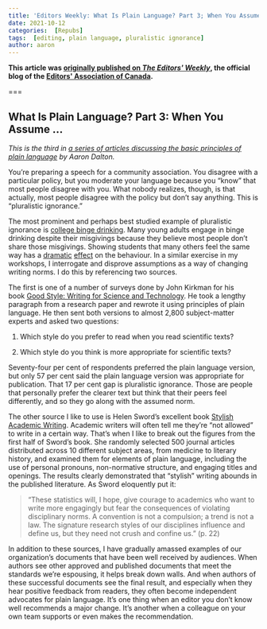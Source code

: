 ```yaml
---
title: 'Editors Weekly: What Is Plain Language? Part 3; When You Assume …'
date: 2021-10-12
categories:  [Repubs]
tags:  [editing, plain language, pluralistic ignorance]
author: aaron
---
```


**This article was [originally published on *The Editors' Weekly*](http://blog.editors.ca/?p=9625), the official blog of the [Editors' Association of Canada](http://editors.ca).**

===

## What Is Plain Language? Part 3: When You Assume …

*This is the third in [a series of articles discussing the basic principles of
plain language](https://blog.editors.ca/?tag=plain-language) by Aaron Dalton.*

You’re preparing a speech for a community association. You disagree with a
particular policy, but you moderate your language because you “know” that most
people disagree with you. What nobody realizes, though, is that actually, most
people disagree with the policy but don’t say anything. This is “pluralistic
ignorance.”

The most prominent and perhaps best studied example of pluralistic ignorance
is [college binge drinking](https://doi.org/10.1037/0022-3514.64.2.243). Many
young adults engage in binge drinking despite their misgivings because they
believe most people don’t share those misgivings. Showing students that many
others feel the same way has
a [dramatic](https://doi.org/10.1146/annurev-psych-010814-015013) [effect](https://doi.org/10.15288/jsa.2005.66.470) on
the behaviour. In a similar exercise in my workshops, I interrogate and disprove
assumptions as a way of changing writing norms. I do this by referencing two
sources.

The first is one of a number of surveys done by John Kirkman for his book [Good
Style: Writing for Science and
Technology](https://www.routledge.com/Good-Style-Writing-for-Science-and-Technology/Kirkman/p/book/9780415345026).
He took a lengthy paragraph from a research paper and rewrote it using
principles of plain language. He then sent both versions to almost 2,800
subject-matter experts and asked two questions:

1.  Which style do you prefer to read when you read scientific texts?

2.  Which style do you think is more appropriate for scientific texts?

Seventy-four per cent of respondents preferred the plain language version, but
only 57 per cent said the plain language version was appropriate for
publication. That 17 per cent gap is pluralistic ignorance. Those are people
that personally prefer the clearer text but think that their peers feel
differently, and so they go along with the assumed norm.

The other source I like to use is Helen Sword’s excellent book [Stylish Academic
Writing](https://www.hup.harvard.edu/catalog.php?isbn=9780674064485). Academic
writers will often tell me they’re “not allowed” to write in a certain way.
That’s when I like to break out the figures from the first half of Sword’s book.
She randomly selected 500 journal articles distributed across 10 different
subject areas, from medicine to literary history, and examined them for elements
of plain language, including the use of personal pronouns, non-normative
structure, and engaging titles and openings. The results clearly demonstrated
that “stylish” writing abounds in the published literature. As Sword eloquently
put it:

> “These statistics will, I hope, give courage to academics who want to write more engagingly but fear the consequences of violating disciplinary norms. A convention is not a compulsion; a trend is not a law. The signature research styles of our disciplines influence and define us, but they need not crush and confine us.” (p. 22)

In addition to these sources, I have gradually amassed examples of our
organization’s documents that have been well received by audiences. When authors
see other approved and published documents that meet the standards we’re
espousing, it helps break down walls. And when authors of these successful
documents see the final result, and especially when they hear positive feedback
from readers, they often become independent advocates for plain language. It’s
one thing when an editor you don’t know well recommends a major change. It’s
another when a colleague on your own team supports or even makes the
recommendation.
